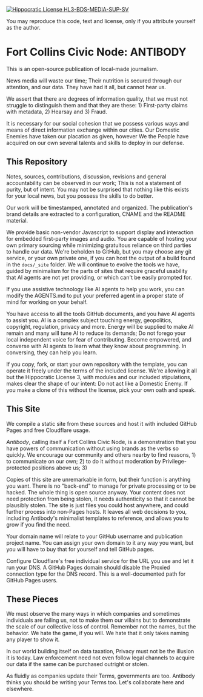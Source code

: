 [![Hippocratic License HL3-BDS-MEDIA-SUP-SV](https://img.shields.io/static/v1?label=Hippocratic%20License&message=HL3-BDS-MEDIA-SUP-SV&labelColor=5e2751&color=2a6a65)](https://firstdonoharm.dev/version/3/0/bds-media-sup-sv.html)

You may reproduce this code, text and license, only if you attribute yourself as the author.

# Fort Collins Civic Node: ANTIBODY

This is an open-source publication of local-made journalism.

News media will waste our time; Their nutrition is secured through our attention, and our data. They have had it all, but cannot hear us.

We assert that there are degrees of information quality, that we must not struggle to distinguish them and that they are these: 1) First-party claims with metadata, 2) Hearsay and 3) Fraud.

It is necessary for our social cohesion that we possess various ways and means of direct information exchange within our cities. Our Domestic Enemies have taken our placation as given, however We the People have acquired on our own several talents and skills to deploy in our defense.

## This Repository

Notes, sources, contributions, discussion, revisions and general accountability can be observed in our work; This is not a statement of purity, but of intent. You may not be surprised that nothing like this exists for your local news, but you possess the skills to do better.

Our work will be timestamped, annotated and organized. The publication's brand details are extracted to a configuration, CNAME and the README material.

We provide basic non-vendor Javascript to support display and interaction for embedded first-party images and audio. You are capable of hosting your own primary sourcing while minimizing gratuitous reliance on third parties to handle our data. We're beholden to GitHub, but you may choose any git service, or your own private one, if you can host the output of a build found in the `docs/_site` folder. We will continue to evolve the tools we have, guided by minimalism for the parts of sites that require graceful usability that AI agents are not yet providing, or which can't be easily prompted for.

If you use assistive technology like AI agents to help you work, you can modify the AGENTS.md to put your preferred agent in a proper state of mind for working on your behalf.

You have access to all the tools GitHub documents, and you have AI agents to assist you. AI is a complex subject touching energy, geopolitics, copyright, regulation, privacy and more. Energy will be supplied to make AI remain and many will tune AI to reduce its demands; Do not forego your local independent voice for fear of contributing. Become empowered, and converse with AI agents to learn what they know about programming. In conversing, they can help you learn.

If you copy, fork, or start your own repository with the template, you can operate it freely under the terms of the included license. We're allowing it all but the Hippocratic License 3, with modules and our included stipulations, makes clear the shape of our intent: Do not act like a Domestic Enemy. If you make a clone of this without the license, pick your own oath and speak.

## This Site

We compile a static site from these sources and host it with included GitHub Pages and free Cloudflare usage.

_Antibody_, calling itself a Fort Collins Civic Node, is a demonstration that you have powers of communication without using brands as the verbs so quickly. We encourage our community and others nearby to find reasons, 1) to communicate on our own; 2) to do it without moderation by Privilege-protected positions above us; 3)

Copies of this site are unremarkable in form, but their function is anything you want. There is no "back-end" to manage for private processing or to be hacked. The whole thing is open source anyway. Your content does not need protection from being stolen, it needs authenticity so that it cannot be plausibly stolen. The site is just files you could host anywhere, and could further process into non-Pages hosts. It leaves all web decisions to you, including Antibody's minimalist templates to reference, and allows you to grow if you find the need.

Your domain name will relate to your GitHub username and publication project name. You can assign your own domain to it any way you want, but you will have to buy that for yourself and tell GitHub pages.

Configure Cloudflare's free individual service for the URL you use and let it run your DNS. A GitHub Pages domain should disable the Proxied connection type for the DNS record. This is a well-documented path for GitHub Pages users.

## These Pieces

We must observe the many ways in which companies and sometimes individuals are failing us, not to make them our villains but to demonstrate the scale of our collective loss of control. Remember not the names, but the behavior. We hate the game, if you will. We hate that it only takes naming any player to show it.

In our world building itself on data taxation, Privacy must not be the illusion it is today. Law enforcement need not even follow legal channels to acquire our data if the same can be purchased outright or stolen.

As fluidly as companies update their Terms, governments are too. Antibody thinks you should be writing your Terms too. Let's collaborate here and elsewhere.

